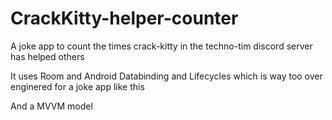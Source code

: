# CrackKitty-helper-counter

A joke app to count the times crack-kitty in the techno-tim discord server has helped others

It uses Room and Android Databinding and Lifecycles which is way too over enginered for a joke app like this

And a MVVM model
